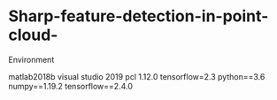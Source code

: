 # Sharp-feature-detection-in-point-cloud-

Environment

matlab2018b
visual studio 2019
pcl 1.12.0
tensorflow=2.3
python==3.6
numpy==1.19.2
tensorflow==2.4.0
